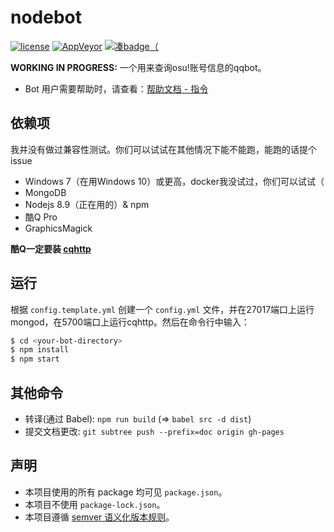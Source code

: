 # nodebot
[![license](https://img.shields.io/github/license/trustgit/nodebot.svg)](https://github.com/trustgit/nodebot/blob/master/LICENSE)
[![AppVeyor](https://ci.appveyor.com/api/projects/status/github/trustgit/nodebot?svg=true)](https://ci.appveyor.com/project/trustgit/nodebot)
[![凑badge（](https://img.shields.io/badge/developed%20for-osu!-ff6699.svg)](https://osu.ppy.sh/home)

**WORKING IN PROGRESS:** 一个用来查询osu!账号信息的qqbot。

- Bot 用户需要帮助时，请查看：[帮助文档 - 指令](https://github.com/trustgit/nodebot/blob/master/doc/commands.md)

## 依赖项
我并没有做过兼容性测试。你们可以试试在其他情况下能不能跑，能跑的话提个issue
- Windows 7（在用Windows 10）或更高，docker我没试过，你们可以试试（
- MongoDB
- Nodejs 8.9（正在用的）& npm
- 酷Q Pro
- GraphicsMagick

**酷Q一定要装 [cqhttp](https://github.com/richardchien/coolq-http-api/releases)**
## 运行
根据 `config.template.yml` 创建一个 `config.yml` 文件，并在27017端口上运行mongod，在5700端口上运行cqhttp。然后在命令行中输入：
```sh
$ cd <your-bot-directory>
$ npm install
$ npm start
```
## 其他命令
- 转译(通过 Babel): `npm run build` (=> `babel src -d dist`)
- 提交文档更改: `git subtree push --prefix=doc origin gh-pages`

## 声明
- 本项目使用的所有 package 均可见 `package.json`。
- 本项目不使用 `package-lock.json`。
- 本项目遵循 [semver 语义化版本规则](https://semver.org)。